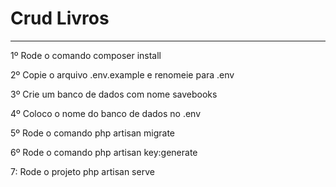 <h1>Crud Livros</h1>
<hr>


1º Rode o comando composer install

2º Copie o arquivo .env.example e renomeie para .env

3º Crie um banco de dados com nome savebooks 

4º Coloco o nome do banco de dados no .env

5º Rode o comando php artisan migrate

6º Rode o comando php artisan key:generate

7: Rode o projeto php artisan serve